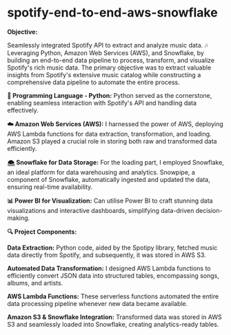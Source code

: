 # spotify-end-to-end-aws-snowflake

**Objective:**

Seamlessly integrated Spotify API to extract and analyze music data. 🎶 Leveraging Python, Amazon Web Services (AWS), and Snowflake, by building an end-to-end data pipeline to process, transform, and visualize Spotify's rich music data.
The primary objective was to extract valuable insights from Spotify's extensive music catalog while constructing a comprehensive data pipeline to automate the entire process.


**🐍 Programming Language - Python:**
Python served as the cornerstone, enabling seamless interaction with Spotify's API and handling data effectively.


**☁️ Amazon Web Services (AWS):**
I harnessed the power of AWS, deploying AWS Lambda functions for data extraction, transformation, and loading. Amazon S3 played a crucial role in storing both raw and transformed data efficiently.


**🌨️ Snowflake for Data Storage:**
For the loading part, I employed Snowflake, an ideal platform for data warehousing and analytics. Snowpipe, a component of Snowflake, automatically ingested and updated the data, ensuring real-time availability.


**📊 Power BI for Visualization:**
Can utilise Power BI to craft stunning data visualizations and interactive dashboards, simplifying data-driven decision-making.

**🔍 Project Components:**

**Data Extraction:** Python code, aided by the Spotipy library, fetched music data directly from Spotify, and subsequently, it was stored in AWS S3.

**Automated Data Transformation:** I designed AWS Lambda functions to efficiently convert JSON data into structured tables, encompassing songs, albums, and artists.

**AWS Lambda Functions:** These serverless functions automated the entire data processing pipeline whenever new data became available.

**Amazon S3 & Snowflake Integration:** Transformed data was stored in AWS S3 and seamlessly loaded into Snowflake, creating analytics-ready tables.
